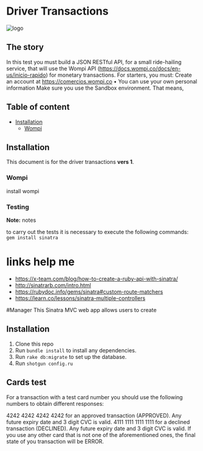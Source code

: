 # Driver Transactions

![logo](https://media.istockphoto.com/vectors/illustration-fast-tires-in-black-color-logo-concept-design-template-vector-id1092948290?b=1&k=6&m=1092948290&s=612x612&w=0&h=Fyc_Igu0qNu9SgHotywLYkykrz-0WZ831LoB2NaJ6Cc=)

## The story
In this test you must build a JSON RESTful API, for a small ride-hailing service, that will use the Wompi API (https://docs.wompi.co/docs/en-us/inicio-rapido) for monetary transactions. For starters, you must:
Create an account at https://comercios.wompi.co • You can use your own personal information Make sure you use the Sandbox environment. That means,


## Table of content

- [Installation](#installation)
    - [Wompi](#wompi)

## Installation

This document is for the driver transactions **vers 1**.

### Wompi

install wompi

### Testing

**Note:** notes

to carry out the tests it is necessary to execute the following commands:
`gem install sinatra`


# links help me
- https://x-team.com/blog/how-to-create-a-ruby-api-with-sinatra/
- http://sinatrarb.com/intro.html
- https://rubydoc.info/gems/sinatra#custom-route-matchers
- https://learn.co/lessons/sinatra-multiple-controllers

#Manager
This Sinatra MVC web app allows users to create

## Installation
1. Clone this repo
2. Run `bundle install` to install any dependencies.
3. Run `rake db:migrate` to set up the database.
4. Run `shotgun config.ru`


## Cards test
For a transaction with a test card number you should use the following numbers to obtain different responses:

4242 4242 4242 4242 for an approved transaction (APPROVED). Any future expiry date and 3 digit CVC is valid.
4111 1111 1111 1111 for a declined transaction (DECLINED). Any future expiry date and 3 digit CVC is valid.
If you use any other card that is not one of the aforementioned ones, the final state of you transaction will be ERROR.
